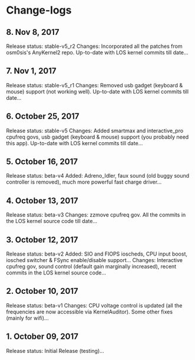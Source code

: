 # Change-logs

## 8. Nov 8, 2017
Release status: stable-v5_r2
Changes: Incorporated all the patches from osm0sis's AnyKernel2 repo. Up-to-date with LOS kernel commits till date...

## 7. Nov 1, 2017
Release status: stable-v5_r1
Changes: Removed usb gadget (keyboard & mouse) support (not working well). Up-to-date with LOS kernel commits till date...

## 6. October 25, 2017
Release status: stable-v5
Changes: Added smartmax and interactive_pro cpufreq govs, usb gadget (keyboard & mouse) support (you probably need this app). Up-to-date with LOS kernel commits till date...

## 5. October 16, 2017
Release status: beta-v4
Added: Adreno_Idler, faux sound (old buggy sound controller is removed), much more powerful fast charge driver...

## 4. October 13, 2017
Release status: beta-v3
Changes: zzmove cpufreq gov. All the commits in the LOS kernel source code till date...

## 3. October 12, 2017
Release status: beta-v2
Added: SIO and FIOPS ioscheds, CPU input boost, iosched switcher & FSync enable/disable support...
Changes: Interactive cpufreg gov, sound control (default gain marginally increased), recent commits in the LOS kernel source code...

## 2. October 10, 2017
Release status: beta-v1
Changes: CPU voltage control is updated (all the frequencies are now accessible via KernelAuditor). Some other fixes (mainly for wifi)...

## 1. October 09, 2017
Release status: Initial Release (testing)...

